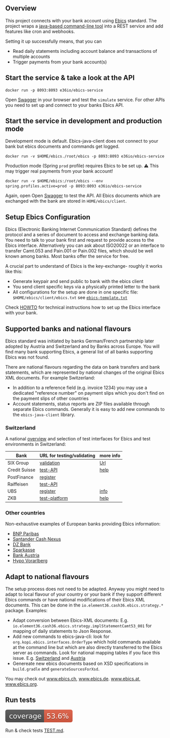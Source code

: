 ## Overview

This project connects with your bank account using 
[Ebics](https://en.wikipedia.org/wiki/Electronic_Banking_Internet_Communication_Standard) 
standard. The project wraps a [java-based command-line tool](https://github.com/element36-io/ebics-java-client)
into a REST service and add features like cron and webhooks.

Setting it up successfully means, that you can 
- Read daily statements including account balance and transactions of multiple accounts
- Trigger payments from your bank account(s)

## Start the service & take a look at the API


    docker run -p 8093:8093 e36io/ebics-service 

Open [Swagger](http://localhost:8093/ebics/swagger-ui/?url=/ebics/v2/api-docs/) in your 
browser and test the `simulate` service.  For other APIs you need to set up and connect to your
banks Ebics API. 

## Start the service in development and production mode

Development mode is default. Ebics-java-client does not connect to your bank but ebics documents
and commands get logged. 

    docker run -v $HOME/ebics./root/ebics -p 8093:8093 e36io/ebics-service 

Production mode (Spring `prod` profile) requires Ebics to be set up. 
:warning: This may trigger real payments from your bank account!

    docker run -v $HOME/ebics:/root/ebics --env spring.profiles.active=prod -p 8093:8093 e36io/ebics-service 
    
Again, open Open [Swagger](http://localhost:8093/ebics/swagger-ui/?url=/ebics/v2/api-docs/)
to test the API. All Ebics documents which are exchanged with the bank are stored in `HOME/ebics/client`. 

## Setup Ebics Configuration
 
Ebics (Electronic Banking Internet Communication Standard) defines the protocol and a series of document to access and exchange banking data. 
You need to talk to your bank first and request to provide access to the Ebics interface.
Alternatively you can ask about ISO20022 or an interface to transfer Camt.053 and Pain.001 or Pain.002
files, which should be well known among banks. Most banks offer the service for free. 

A crucial part to understand of Ebics is the key-exchange- roughly it works like this:  

- Generate keypair and send public to bank with the ebics client
- You send client specific keys via a physically printed letter to the bank
- All configurations for the setup are done in one specific file: `$HOME/ebics/client/ebics.txt` see [`ebics-template.txt`](ebics-template.txt) 


Check [HOWTO](HOWTO.md) for technical instructions how to set up the Ebics interface with your bank.  

## Supported banks and national flavours

Ebics standard was initiated by banks German/French partnership later adopted by Austria and Switzerland
and by Banks across Europe. You will find many bank supporting Ebics, a general list of all
banks supporting Ebics was not found. 

There are national flavours regarding the data on bank transfers and bank statements, which are
represented by national changes of the original Ebics XML documents. For example Switzerland: 

- In addition to a reference field (e.g. invoice 1234) you may use a dedicated
  "reference number" on payment slips which you don't find on the payment slips of other countries
- Account statements, status reports are ZIP files available through separate Ebics commands. 
  Generally it is easy to add new commands to the `ebics-java-client` library. 

### Switzerland

A national [overview](https://www.six-group.com/dam/download/banking-services/interbank-clearing/en/standardization/ebics/ebics.pdf) 
and selection of test interfaces for Ebics and test environments in Switzerland: 


| Bank  | URL for testing/validating | more info |
|---|---|---|
| SIX Group | [validation](https://validation.iso-payments.ch/)  | [Url](http://www.six-interbank-clearing.com/de/home/standardization/iso-payments/customer-buank/implementation-guidelines.html) |
| Credit Suisse  | [test-API](https://credit-suisse.com/iso20022test) | [help](https://iso20022test.credit-suisse.com/help) |
| PostFinance | [register](https://isotest.postfinance.ch/corporates/) ||
| Raiffeisen  | [test-API](http://raiffeisen.ch/testbank) ||
| UBS  | [register](https://ubs-paymentstandards.ch/login) | [info](https://www.ubs.com/ch/de/swissbank/unternehmen/zahlungsverkehr/harmonisierung/testplattform-iso-20022.html) ||
| ZKB  | [test-platform](https://testplattform.zkb.ch/) | [help](https://testplattform.zkb.ch/help) |

### Other countries
Non-exhaustive examples of European banks providing Ebics information:  

- [BNP Paribas](https://cashmanagement.bnpparibas.com/our-solutions/solution/global-ebics)
- [Santander Cash Nexus](https://www.santandercashnexus.com/information_en.html)
- [DZ Bank](https://firmenkunden.dzbank.de/content/firmenkunden/de/homepage/leistungen/Zahlungsverkehr/zugang_zum_konto/ebics.html)
- [Sparkasse](https://www.sparkasse.de/unsere-loesungen/firmenkunden/electronic-banking/online-banking-ebics.html)
- [Bank Austria](https://www.bankaustria.at/files/EBServices_23082013_final.pdf)
- [Hypo Vorarlberg](https://www.hypovbg.at/firmenkunden/digital-banking/sicherheit/ebics)

## Adapt to national flavours 

The setup process does not need to be adapted.  Anyway you might need to adapt to local flavour of your 
country or your bank if they support different Ebics commands or have national modifications of their 
Ebics XML documents. This can be done in the `io.element36.cash36.ebics.strategy.*` package. Examples: 


- Adapt conversion between Ebics-XML documents: E.g. `io.element36.cash36.ebics.strategy.implStatementCamt53_001` for 
mapping of daily statements to Json Response. 
- Add new commands to ebics-java-cli: look for `org.kopi.ebics.interfaces.OrderType` which hold commands available at the command line but
 which are also directly transferred to the Ebics server as commands. Look for national mapping tables if you face this issue. E.g. 
 [Switzerland](https://www.six-group.com/dam/download/banking-services/interbank-clearing/en/standardization/ebics/mapping-table.pdf)
 and [Austria](https://www.stuzza.at/de/download/ebics/418-btf-mappingtabelle-at-v20210506.html)
- Genereate new ebics documents based on XSD specifications in `build.gradle` and `generateSourcesForXsd`. 

You may check out www.ebics.ch, www.ebics.de. www.ebics.at, www.ebics.org. 

## Run tests

![Coverage](.github/badges/jacoco.svg)

Run & check tests [TEST.md](TEST.md). 

